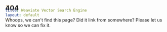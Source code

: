 ```yaml
---
title: Weaviate Vector Search Engine
layout: default
---
```


<!-- WELCOME -->
<section class="pt-12 pt-md-14 pb-12 pb-md-15 bg-gray-900" style="margin-top: -87px;">
    <div class="container">
        <div class="row justify-content-center">
            <div class="col-12 col-md-10 col-lg-7 text-center">
                <!-- Headin -->
                <h1 class="display-2 fw-bold text-white">
                    404
                </h1>
                <!-- Text -->
                <p class="lead text-white-75 mb-4">
                    Whoops, we can't find this page? Did it link from somewhere? Please let us know so we can fix it.
                </p>
            </div>
        </div>
    </div>
</section>